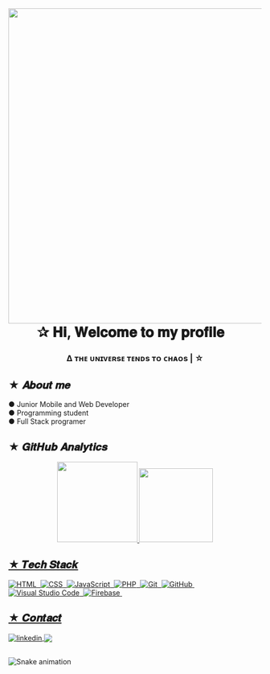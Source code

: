 ##

<img align="right" height="627em" src="https://raw.githubusercontent.com/gist/https-shini/7ac2170ef44ce060eccd8e49658969b4/raw/00c960621f67ae418dbaac103300defbdaf95548/githubcard.svg"/>

<h1 align="center">✰ 𝐇𝐢, 𝐖𝐞𝐥𝐜𝐨𝐦𝐞 𝐭𝐨 𝐦𝐲 𝐩𝐫𝐨𝐟𝐢𝐥𝐞 <img src"https://raw.githubusercontent.com/gist/https-shini/7ac2170ef44ce060eccd8e49658969b4/raw/c6ee92e407d7ae958d3bdae64df345839513c1ab/githubcard.svg" width="10px">
  <h3 align="center">∆ ᴛʜᴇ ᴜɴɪᴠᴇʀsᴇ ᴛᴇɴᴅs ᴛᴏ ᴄʜᴀᴏs | ☆</h3>
  
## ★ 𝑨𝒃𝒐𝒖𝒕 𝒎𝒆
  ● Junior Mobile and Web Developer<br>
  ● Programming student<br>
  ● Full Stack programer<br>
  
## ★ 𝑮𝒊𝒕𝑯𝒖𝒃 𝑨𝒏𝒂𝒍𝒚𝒕𝒊𝒄𝒔
  <div align="center">
    <a href="https://github.com/https-shini">
    <img height="160em" src="https://github-readme-stats.vercel.app/api?username=https-shini&show_icons=true&theme=discord_old_blurple&include_all_commits=true&count_private=true"/>
    <img height="147em" src="https://github-readme-stats.vercel.app/api/top-langs/?username=https-shini&layout=compact&langs_count=7&theme=discord_old_blurple"/>
  </div>

## ★ 𝑻𝒆𝒄𝒉 𝑺𝒕𝒂𝒄𝒌

![HTML](https://img.shields.io/badge/HTML5-E34F26?style=for-the-badge&logo=html5&logoColor=white)&nbsp;
![CSS](https://img.shields.io/badge/CSS3-1572B6?style=for-the-badge&logo=css3&logoColor=white)&nbsp;
![JavaScript](https://img.shields.io/badge/JavaScript-323330?style=for-the-badge&logo=javascript&logoColor=F7DF1E)&nbsp;
![PHP](https://img.shields.io/badge/PHP-777BB4?style=for-the-badge&logo=php&logoColor=white)&nbsp;
![Git](https://img.shields.io/badge/Git-B72400?style=for-the-badge&logo=git&logoColor=FFFFFF)&nbsp;
![GitHub](https://img.shields.io/badge/GitHub-100000?style=for-the-badge&logo=github&logoColor=white)&nbsp;
![Visual Studio Code](https://img.shields.io/badge/VS%20Code-323330?style=for-the-badge&logo=VisualStudioCode&logoColor=blue)&nbsp;
![Firebase](https://img.shields.io/badge/firebase-FFFFFF?style=for-the-badge&logo=Firebase&logoColor=yellow)&nbsp;
<!-- ![Python](https://img.shields.io/badge/Python-bcbcbc?style=for-the-badge&logo=python)&nbsp; -->

## ★ 𝑪𝒐𝒏𝒕𝒂𝒄𝒕

<p align="left">
  <a href="https://www.linkedin.com/in/oguilherme-cruz/" target="_blank">
  <img align="center" src="https://img.shields.io/badge/LinkedIn-0077B5?style=for-the-badge&logo=linkedin&logoColor=white" alt="linkedin"/>
  </a>
  <a href="mailto:contato.guilhermescruz@gmail.com"  target="_blank">
  <img align="center" src="https://img.shields.io/badge/-Gmail-%23333?style=for-the-badge&logo=gmail&logoColor=white" target="_blank"></a>
  </a>
</p>

##

![Snake animation](https://github.com/https-shini/rafaballerini/blob/output/github-contribution-grid-snake.svg)

##
